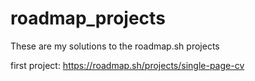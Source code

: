 # roadmap_projects
These are my solutions to the roadmap.sh projects

first project: https://roadmap.sh/projects/single-page-cv

